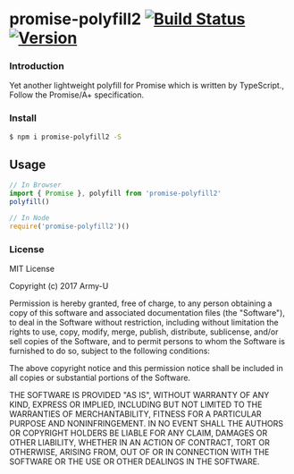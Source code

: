 # promise-polyfill2 [![Build Status](https://img.shields.io/circleci/project/github/Army-U/promise-polyfill2.svg?style=flat-square)](https://circleci.com/gh/Army-U/promise-polyfill2) [![Version](https://img.shields.io/npm/v/promise-polyfill2.svg?style=flat-square)](https://www.npmjs.com/package/promise-polyfill2)

### Introduction

Yet another lightweight polyfill for Promise which is written by TypeScript., Follow the Promise/A+ specification.

### Install

```bash
$ npm i promise-polyfill2 -S
```

## Usage

```js
// In Browser
import { Promise }, polyfill from 'promise-polyfill2'
polyfill()

// In Node
require('promise-polyfill2')()
```

### License

MIT License

Copyright (c) 2017 Army-U

Permission is hereby granted, free of charge, to any person obtaining a copy
of this software and associated documentation files (the "Software"), to deal
in the Software without restriction, including without limitation the rights
to use, copy, modify, merge, publish, distribute, sublicense, and/or sell
copies of the Software, and to permit persons to whom the Software is
furnished to do so, subject to the following conditions:

The above copyright notice and this permission notice shall be included in all
copies or substantial portions of the Software.

THE SOFTWARE IS PROVIDED "AS IS", WITHOUT WARRANTY OF ANY KIND, EXPRESS OR
IMPLIED, INCLUDING BUT NOT LIMITED TO THE WARRANTIES OF MERCHANTABILITY,
FITNESS FOR A PARTICULAR PURPOSE AND NONINFRINGEMENT. IN NO EVENT SHALL THE
AUTHORS OR COPYRIGHT HOLDERS BE LIABLE FOR ANY CLAIM, DAMAGES OR OTHER
LIABILITY, WHETHER IN AN ACTION OF CONTRACT, TORT OR OTHERWISE, ARISING FROM,
OUT OF OR IN CONNECTION WITH THE SOFTWARE OR THE USE OR OTHER DEALINGS IN THE
SOFTWARE.